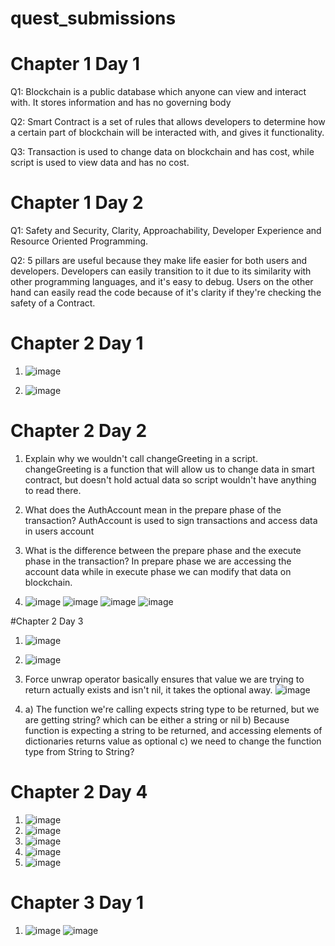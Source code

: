 # quest_submissions

# Chapter 1 Day 1

Q1: Blockchain is a public database which anyone can view and interact with. It stores information and has no governing body

Q2: Smart Contract is a set of rules that allows developers to determine how a certain part of blockchain will be interacted with, and gives it functionality.

Q3: Transaction is used to change data on blockchain and has cost, while script is used to view data and has no cost.


# Chapter 1 Day 2

Q1: Safety and Security, Clarity, Approachability, Developer Experience and Resource Oriented Programming.

Q2: 5 pillars are useful because they make life easier for both users and developers. Developers can easily transition to it due to its similarity with other programming languages, and it's easy to debug. Users on the other hand can easily read the code because of it's clarity if they're checking the safety of a Contract.

# Chapter 2 Day 1
1. ![image](https://user-images.githubusercontent.com/109040793/179962383-96b2fb78-64c4-4883-8f65-c293786f0c91.png)

2. ![image](https://user-images.githubusercontent.com/109040793/179962760-861bc830-0c15-4b36-af15-8a45d05e8bbe.png)

# Chapter 2 Day 2
1. Explain why we wouldn't call changeGreeting in a script.
  changeGreeting is a function that will allow us to change data in smart contract, but doesn't hold actual data so script wouldn't have anything to read there.

2. What does the AuthAccount mean in the prepare phase of the transaction?
  AuthAccount is used to sign transactions and access data in users account
  
3. What is the difference between the prepare phase and the execute phase in the transaction?
  In prepare phase we are accessing the account data while in execute phase we can modify that data on blockchain.
  
4. ![image](https://user-images.githubusercontent.com/109040793/179969412-e0f341ae-d5d7-49a0-bd20-09a7ba34c0c3.png)
![image](https://user-images.githubusercontent.com/109040793/179969586-676870d3-7e5d-4968-8275-8cc8f6933400.png)
![image](https://user-images.githubusercontent.com/109040793/179972513-bf1fa9eb-1e33-476d-baa6-e4e1e9795f6a.png)
![image](https://user-images.githubusercontent.com/109040793/179970247-79d609ac-f5b6-4ba4-b8ae-a9aa8646fb1e.png)

#Chapter 2 Day 3

1. ![image](https://user-images.githubusercontent.com/109040793/179979887-e43fd071-a377-4dcb-a88c-dd9c688c376d.png)

2. ![image](https://user-images.githubusercontent.com/109040793/179983794-8e4c4e7a-071f-4390-ab50-203b5aa620e3.png)

3. Force unwrap operator basically ensures that value we are trying to return actually exists and isn't nil, it takes the optional away.
![image](https://user-images.githubusercontent.com/109040793/179987527-7e76cab6-fb29-434d-8697-641fc2897ed0.png)

4. a) The function we're calling expects string type to be returned, but we are getting string? which can be either a string or nil
   b) Because function is expecting a string to be returned, and accessing elements of dictionaries returns value as optional
   c) we need to change the function type from String to String? 
   
   
# Chapter 2 Day 4
1. ![image](https://user-images.githubusercontent.com/109040793/179996782-01075b04-efeb-4cd8-ad85-3b51d8519bec.png)
2. ![image](https://user-images.githubusercontent.com/109040793/180016437-c58ecd07-09bf-4845-bfa7-2d0c2b2d127a.png)
3. ![image](https://user-images.githubusercontent.com/109040793/180020569-89a08bd7-329d-4c6c-ada6-a512a9d4c6a0.png)
4. ![image](https://user-images.githubusercontent.com/109040793/180021658-715df3f2-ecac-4e3a-94da-1c1ca54f982c.png)
5. ![image](https://user-images.githubusercontent.com/109040793/180023133-5574f27f-9382-4bfe-9ac4-1517e54984d1.png)

# Chapter 3 Day 1
1. ![image](https://user-images.githubusercontent.com/109040793/182039890-a13a9698-40be-4c94-adb4-2320b488c38c.png)
![image](https://user-images.githubusercontent.com/109040793/182040052-f91f4e11-ffc1-49bf-bbe8-ffa8d9823f3f.png)
